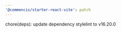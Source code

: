 ```yaml
---
'@commencis/starter-react-vite': patch
---
```


chore(deps): update dependency stylelint to v16.20.0
